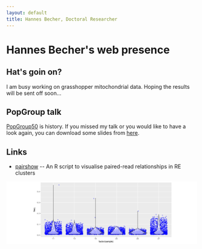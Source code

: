 ```yaml
---
layout: default
title: Hannes Becher, Doctoral Researcher
---
```

		
# Hannes Becher's web presence

## Hat's goin on?
I am busy working on grasshopper mitochondrial data. Hoping the results will be sent off soon...


## PopGroup talk
[PopGroup50](http://populationgeneticsgroup.org.uk/) is history. If you missed my talk or you would like to have a look again, you can download some slides from [here](misc/PopG_50_public.pdf).

## Links
* [pairshow](https://github.com/hannesbecher/RE-tools/blob/master/pairshow.R) -- An R script to visualise paired-read relationships in RE clusters

![freqs](img/freqs.png)
